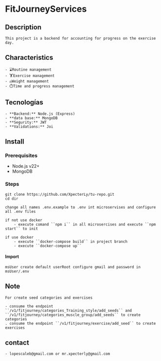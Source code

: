 # FitJourneyServices
## Description
    This project is a backend for accounting for progress on the exercise day.

## Characteristics
    - ⌛Routine management
    - 🏋️Exercise management
    - ⚖️Weight management
    - ⏱️Time and progress management
    
## Tecnologías  
    - **Backend:** Node.js (Express)  
    - **data base:** MongoDB  
    - **Segurity:** JWT
    - **Validations:** Joi

## Install
### Prerequisites  
- Node.js v22+  
- MongoDB

### Steps 
    git clone https://github.com/XpecterLy/tu-repo.git
    cd dir

    change all names .env.example to .env int microservises and configure all .env files

    if not use docker
        - execute comand ``npm i`` in all microsercises and execute ``npm start`` to init

    if use docker 
        - execute ``docker-compose build`` in project branch 
        - execute ``docker-compose up``

#### Import
    msUser create default userRoot configure gmail and password in msUser/.env

## Note
    For create seed categories and exercises

    - consume the endpoint ``/v1/fitjourney/categories_Training_style/add_seeds`` and ``/v1/fitjourney/categories_muscle_group/add_seeds`` to create categories
    . consume the endpoint ``/v1/fitjourney/exercise/add_seed`` to create exercises

## contact
    - lopescaleb@gmail.com or mr.xpecterly@gmail.com